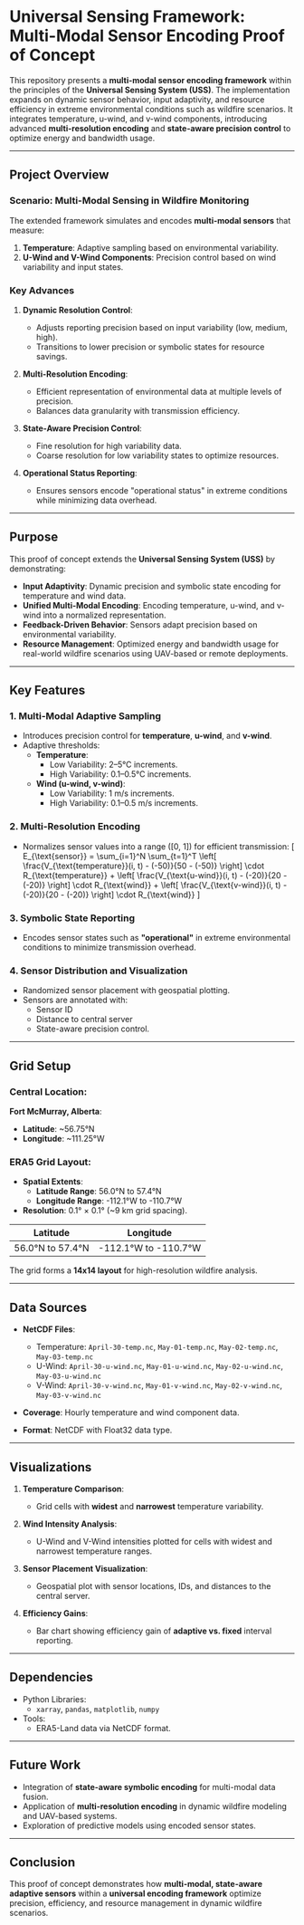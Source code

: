 # **Universal Sensing Framework: Multi-Modal Sensor Encoding Proof of Concept**

This repository presents a **multi-modal sensor encoding framework** within the principles of the **Universal Sensing System (USS)**. The implementation expands on dynamic sensor behavior, input adaptivity, and resource efficiency in extreme environmental conditions such as wildfire scenarios. It integrates temperature, u-wind, and v-wind components, introducing advanced **multi-resolution encoding** and **state-aware precision control** to optimize energy and bandwidth usage.

---

## **Project Overview**

### **Scenario: Multi-Modal Sensing in Wildfire Monitoring**
The extended framework simulates and encodes **multi-modal sensors** that measure:
1. **Temperature**: Adaptive sampling based on environmental variability.
2. **U-Wind and V-Wind Components**: Precision control based on wind variability and input states.

### **Key Advances**
1. **Dynamic Resolution Control**:
   - Adjusts reporting precision based on input variability (low, medium, high).
   - Transitions to lower precision or symbolic states for resource savings.

2. **Multi-Resolution Encoding**:
   - Efficient representation of environmental data at multiple levels of precision.
   - Balances data granularity with transmission efficiency.

3. **State-Aware Precision Control**:
   - Fine resolution for high variability data.
   - Coarse resolution for low variability states to optimize resources.

4. **Operational Status Reporting**:
   - Ensures sensors encode "operational status" in extreme conditions while minimizing data overhead.

---

## **Purpose**
This proof of concept extends the **Universal Sensing System (USS)** by demonstrating:
- **Input Adaptivity**: Dynamic precision and symbolic state encoding for temperature and wind data.
- **Unified Multi-Modal Encoding**: Encoding temperature, u-wind, and v-wind into a normalized representation.
- **Feedback-Driven Behavior**: Sensors adapt precision based on environmental variability.
- **Resource Management**: Optimized energy and bandwidth usage for real-world wildfire scenarios using UAV-based or remote deployments.

---

## **Key Features**

### **1. Multi-Modal Adaptive Sampling**
   - Introduces precision control for **temperature**, **u-wind**, and **v-wind**.
   - Adaptive thresholds:
     - **Temperature**:
       - Low Variability: 2–5°C increments.
       - High Variability: 0.1–0.5°C increments.
     - **Wind (u-wind, v-wind)**:
       - Low Variability: 1 m/s increments.
       - High Variability: 0.1–0.5 m/s increments.

### **2. Multi-Resolution Encoding**
   - Normalizes sensor values into a range \([0, 1]\) for efficient transmission:
     \[
     E_{\text{sensor}} = \sum_{i=1}^N \sum_{t=1}^T 
     \left[ \frac{V_{\text{temperature}}(i, t) - (-50)}{50 - (-50)} \right] \cdot R_{\text{temperature}} +
     \left[ \frac{V_{\text{u-wind}}(i, t) - (-20)}{20 - (-20)} \right] \cdot R_{\text{wind}} +
     \left[ \frac{V_{\text{v-wind}}(i, t) - (-20)}{20 - (-20)} \right] \cdot R_{\text{wind}}
     \]

### **3. Symbolic State Reporting**
   - Encodes sensor states such as **"operational"** in extreme environmental conditions to minimize transmission overhead.

### **4. Sensor Distribution and Visualization**
   - Randomized sensor placement with geospatial plotting.
   - Sensors are annotated with:
     - Sensor ID
     - Distance to central server
     - State-aware precision control.

---

## **Grid Setup**

### **Central Location**:
**Fort McMurray, Alberta**:  
- **Latitude**: ~56.75°N  
- **Longitude**: ~111.25°W  

### **ERA5 Grid Layout**:
- **Spatial Extents**:
   - **Latitude Range**: 56.0°N to 57.4°N  
   - **Longitude Range**: -112.1°W to -110.7°W  
- **Resolution**: 0.1° × 0.1° (~9 km grid spacing).  

| **Latitude**          | **Longitude**           |
|-----------------------|-------------------------|
| 56.0°N to 57.4°N      | -112.1°W to -110.7°W    |

The grid forms a **14x14 layout** for high-resolution wildfire analysis.

---

## **Data Sources**
- **NetCDF Files**:
   - Temperature: `April-30-temp.nc`, `May-01-temp.nc`, `May-02-temp.nc`, `May-03-temp.nc`  
   - U-Wind: `April-30-u-wind.nc`, `May-01-u-wind.nc`, `May-02-u-wind.nc`, `May-03-u-wind.nc`  
   - V-Wind: `April-30-v-wind.nc`, `May-01-v-wind.nc`, `May-02-v-wind.nc`, `May-03-v-wind.nc`  

- **Coverage**: Hourly temperature and wind component data.  
- **Format**: NetCDF with Float32 data type.  

---

## **Visualizations**

1. **Temperature Comparison**:
   - Grid cells with **widest** and **narrowest** temperature variability.

2. **Wind Intensity Analysis**:
   - U-Wind and V-Wind intensities plotted for cells with widest and narrowest temperature ranges.

3. **Sensor Placement Visualization**:
   - Geospatial plot with sensor locations, IDs, and distances to the central server.

4. **Efficiency Gains**:
   - Bar chart showing efficiency gain of **adaptive vs. fixed** interval reporting.

---

## **Dependencies**
- Python Libraries:
   - `xarray`, `pandas`, `matplotlib`, `numpy`  
- Tools:
   - ERA5-Land data via NetCDF format.

---

## **Future Work**
- Integration of **state-aware symbolic encoding** for multi-modal data fusion.  
- Application of **multi-resolution encoding** in dynamic wildfire modeling and UAV-based systems.  
- Exploration of predictive models using encoded sensor states.

---

## **Conclusion**
This proof of concept demonstrates how **multi-modal, state-aware adaptive sensors** within a **universal encoding framework** optimize precision, efficiency, and resource management in dynamic wildfire scenarios.

